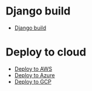 # Django build

- [Django build](./django/README.md)

# Deploy to cloud

- [Deploy to AWS](./aws/README.md)
- [Deploy to Azure](./azure/README.md)
- [Deploy to GCP](./gcp/README.md)
